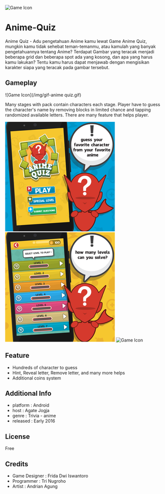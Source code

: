 ![Game Icon](/img/icon.png)
# Anime-Quiz
Anime Quiz - Adu pengetahuan Anime kamu lewat Game Anime Quiz, mungkin kamu tidak sehebat teman-temanmu, atau kamulah yang banyak pengetahuannya tentang Anime? Terdapat Gambar yang teracak menjadi beberapa grid dan beberapa spot ada yang kosong, dan apa yang harus kamu lakukan? Tentu kamu harus dapat menjawab dengan mengisikan karakter siapa yang teracak pada gambar tersebut.
## Gameplay
![Game Icon](/img/gif-anime quiz.gif)

Many stages with pack contain characters each stage. Player have to guess the character's name by removing blocks in limited chance and tapping randomized available letters. There are many feature that helps player.

![Game Icon](/img/screen-0.png) ![Game Icon](/img/screen-1.png) ![Game Icon](/img/screen-2.png) 
## Feature
* Hundreds of character to guess
* Hint, Reveal letter, Remove letter, and many more helps
* Additional coins system
## Additional Info
* platform  : Android
* host      : Agate Jogja
* genre     : Trivia - anime
* released  : Early 2016
## License
Free
## Credits
* Game Designer : Frida Dwi Iswantoro
* Programmer    : Tri Nugroho
* Artist        : Andrian Agung

